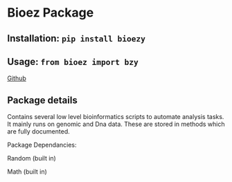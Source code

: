 # Bioez Package

## Installation: `pip install bioezy`

## Usage: `from bioez import bzy`

[Github](https://github.com/Rukhan4/bioezy-package)

## Package details

Contains several low level bioinformatics scripts to automate analysis tasks. It mainly runs on genomic and Dna data. 
These are stored in methods which are fully documented. 

Package Dependancies:

Random (built in)

Math (built in)